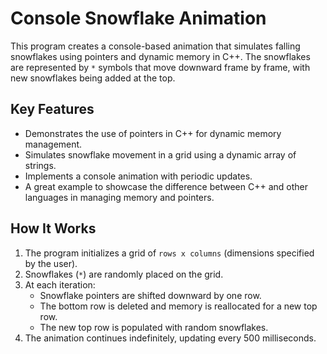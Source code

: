 # Console Snowflake Animation

This program creates a console-based animation that simulates falling snowflakes using pointers and dynamic memory in C++. The snowflakes are represented by `*` symbols that move downward frame by frame, with new snowflakes being added at the top.

## Key Features

- Demonstrates the use of pointers in C++ for dynamic memory management.
- Simulates snowflake movement in a grid using a dynamic array of strings.
- Implements a console animation with periodic updates.
- A great example to showcase the difference between C++ and other languages in managing memory and pointers.

## How It Works

1. The program initializes a grid of `rows x columns` (dimensions specified by the user).
2. Snowflakes (`*`) are randomly placed on the grid.
3. At each iteration:
   - Snowflake pointers are shifted downward by one row.
   - The bottom row is deleted and memory is reallocated for a new top row.
   - The new top row is populated with random snowflakes.
4. The animation continues indefinitely, updating every 500 milliseconds.